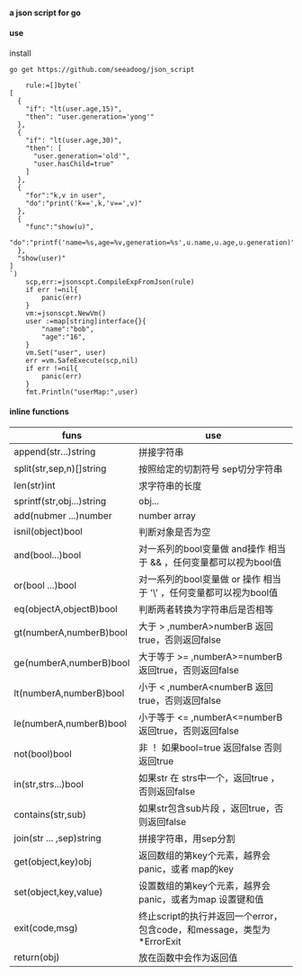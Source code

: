 #### a json script for go

#### use

install
````
go get https://github.com/seeadoog/json_script
````

````
	rule:=[]byte(`
[
  {
    "if": "lt(user.age,15)",
    "then": "user.generation='yong'"
  },
  {
    "if": "lt(user.age,30)",
    "then": [
      "user.generation='old'",
      "user.hasChild=true"
    ]
  },
  {
    "for":"k,v in user",
    "do":"print('k==',k,'v==',v)"
  },
  {
    "func":"show(u)",
    "do":"printf('name=%s,age=%v,generation=%s',u.name,u.age,u.generation)"
  },
  "show(user)"
]
`)
	scp,err:=jsonscpt.CompileExpFromJson(rule)
	if err !=nil{
		panic(err)
	}
	vm:=jsonscpt.NewVm()
	user :=map[string]interface{}{
		"name":"bob",
		"age":"16",
	}
	vm.Set("user", user)
	err =vm.SafeExecute(scp,nil)
	if err !=nil{
		panic(err)
	}
	fmt.Println("userMap:",user)
````


#### inline functions

funs|use
---|---
append(str...)string|拼接字符串
split(str,sep,n)[]string|按照给定的切割符号 sep切分字符串 
len(str)int|求字符串的长度
sprintf(str,obj...)string|obj...|格式化字符串
add(nubmer ...)number|number array|数字求和
isnil(object)bool|判断对象是否为空
and(bool...)bool|对一系列的bool变量做 and操作 相当于 && ，任何变量都可以视为bool值<br>
or(bool ...)bool|对一系列的bool变量做 or 操作 相当于 '\\' ，任何变量都可以视为bool值<br>
eq(objectA,objectB)bool|判断两者转换为字符串后是否相等
gt(numberA,numberB)bool| 大于 > ,numberA>numberB 返回true，否则返回false
ge(numberA,numberB)bool| 大于等于 >= ,numberA>=numberB 返回true，否则返回false
lt(numberA,numberB)bool| 小于 < ,numberA<numberB 返回true，否则返回false
le(numberA,numberB)bool| 小于等于 <= ,numberA<=numberB 返回true，否则返回false
not(bool)bool|非 ！  如果bool=true 返回false 否则返回true
in(str,strs...)bool |如果str 在 strs中一个，返回true ，否则返回false  
contains(str,sub)| 如果str包含sub片段 ，返回true，否则返回false
join(str ... ,sep)string| 拼接字符串，用sep分割
get(object,key)obj| 返回数组的第key个元素，越界会panic，或者 map的key
set(object,key,value)| 设置数组的第key个元素，越界会panic，或者为map 设置键和值
exit(code,msg)|终止script的执行并返回一个error，包含code，和message，类型为*ErrorExit
return(obj)|放在函数中会作为返回值


